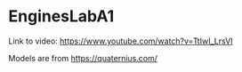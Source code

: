 # EnginesLabA1

Link to video: https://www.youtube.com/watch?v=TtIwI_LrsVI

Models are from https://quaternius.com/
